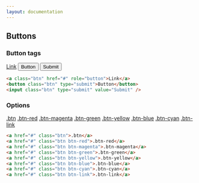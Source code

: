 ```yaml
---
layout: documentation
---
```

## Buttons

### Button tags
<div class="consola-example">
    <a class="btn" href="#" role="button">Link</a>
    <button class="btn" type="submit">Button</button>
    <input class="btn" type="submit" value="Submit" />
</div>

```html
<a class="btn" href="#" role="button">Link</a>
<button class="btn" type="submit">Button</button>
<input class="btn" type="submit" value="Submit" />
```

### Options

<div class="consola-example">
    <p>
        <a href="#" class="btn">.btn</a>
        <a href="#" class="btn btn-red">.btn-red</a>
        <a href="#" class="btn btn-magenta">.btn-magenta</a>
        <a href="#" class="btn btn-green">.btn-green</a>
        <a href="#" class="btn btn-yellow">.btn-yellow</a>
        <a href="#" class="btn btn-blue">.btn-blue</a>
        <a href="#" class="btn btn-cyan">.btn-cyan</a>
        <a href="#" class="btn btn-link">.btn-link</a>
    </p>
</div>

```html
<a href="#" class="btn">.btn</a>
<a href="#" class="btn btn-red">.btn-red</a>
<a href="#" class="btn btn-magenta">.btn-magenta</a>
<a href="#" class="btn btn-green">.btn-green</a>
<a href="#" class="btn btn-yellow">.btn-yellow</a>
<a href="#" class="btn btn-blue">.btn-blue</a>
<a href="#" class="btn btn-cyan">.btn-cyan</a>
<a href="#" class="btn btn-link">.btn-link</a>
```